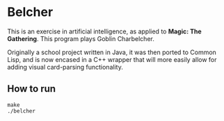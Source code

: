 Belcher
=======

This is an exercise in artificial intelligence, as applied to **Magic: The Gathering**. This program plays Goblin Charbelcher.

Originally a school project written in Java, it was then ported to Common Lisp, and is now encased in a C++ wrapper that will more easily allow for adding visual card-parsing functionality.

How to run
----------
	make
	./belcher
